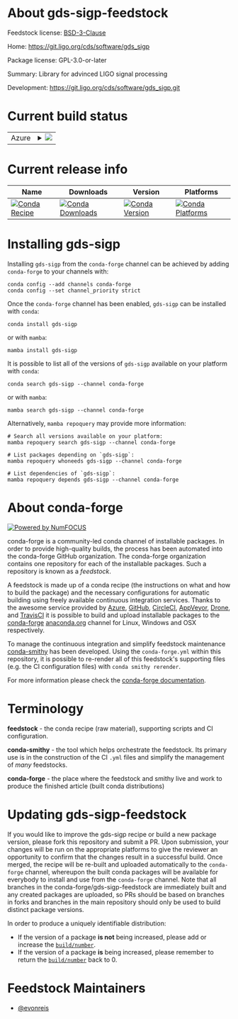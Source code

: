 About gds-sigp-feedstock
========================

Feedstock license: [BSD-3-Clause](https://github.com/conda-forge/gds-sigp-feedstock/blob/main/LICENSE.txt)

Home: https://git.ligo.org/cds/software/gds_sigp

Package license: GPL-3.0-or-later

Summary: Library for advinced LIGO signal processing

Development: https://git.ligo.org/cds/software/gds_sigp.git

Current build status
====================


<table>
    
  <tr>
    <td>Azure</td>
    <td>
      <details>
        <summary>
          <a href="https://dev.azure.com/conda-forge/feedstock-builds/_build/latest?definitionId=25713&branchName=main">
            <img src="https://dev.azure.com/conda-forge/feedstock-builds/_apis/build/status/gds-sigp-feedstock?branchName=main">
          </a>
        </summary>
        <table>
          <thead><tr><th>Variant</th><th>Status</th></tr></thead>
          <tbody><tr>
              <td>linux_64</td>
              <td>
                <a href="https://dev.azure.com/conda-forge/feedstock-builds/_build/latest?definitionId=25713&branchName=main">
                  <img src="https://dev.azure.com/conda-forge/feedstock-builds/_apis/build/status/gds-sigp-feedstock?branchName=main&jobName=linux&configuration=linux%20linux_64_" alt="variant">
                </a>
              </td>
            </tr>
          </tbody>
        </table>
      </details>
    </td>
  </tr>
</table>

Current release info
====================

| Name | Downloads | Version | Platforms |
| --- | --- | --- | --- |
| [![Conda Recipe](https://img.shields.io/badge/recipe-gds--sigp-green.svg)](https://anaconda.org/conda-forge/gds-sigp) | [![Conda Downloads](https://img.shields.io/conda/dn/conda-forge/gds-sigp.svg)](https://anaconda.org/conda-forge/gds-sigp) | [![Conda Version](https://img.shields.io/conda/vn/conda-forge/gds-sigp.svg)](https://anaconda.org/conda-forge/gds-sigp) | [![Conda Platforms](https://img.shields.io/conda/pn/conda-forge/gds-sigp.svg)](https://anaconda.org/conda-forge/gds-sigp) |

Installing gds-sigp
===================

Installing `gds-sigp` from the `conda-forge` channel can be achieved by adding `conda-forge` to your channels with:

```
conda config --add channels conda-forge
conda config --set channel_priority strict
```

Once the `conda-forge` channel has been enabled, `gds-sigp` can be installed with `conda`:

```
conda install gds-sigp
```

or with `mamba`:

```
mamba install gds-sigp
```

It is possible to list all of the versions of `gds-sigp` available on your platform with `conda`:

```
conda search gds-sigp --channel conda-forge
```

or with `mamba`:

```
mamba search gds-sigp --channel conda-forge
```

Alternatively, `mamba repoquery` may provide more information:

```
# Search all versions available on your platform:
mamba repoquery search gds-sigp --channel conda-forge

# List packages depending on `gds-sigp`:
mamba repoquery whoneeds gds-sigp --channel conda-forge

# List dependencies of `gds-sigp`:
mamba repoquery depends gds-sigp --channel conda-forge
```


About conda-forge
=================

[![Powered by
NumFOCUS](https://img.shields.io/badge/powered%20by-NumFOCUS-orange.svg?style=flat&colorA=E1523D&colorB=007D8A)](https://numfocus.org)

conda-forge is a community-led conda channel of installable packages.
In order to provide high-quality builds, the process has been automated into the
conda-forge GitHub organization. The conda-forge organization contains one repository
for each of the installable packages. Such a repository is known as a *feedstock*.

A feedstock is made up of a conda recipe (the instructions on what and how to build
the package) and the necessary configurations for automatic building using freely
available continuous integration services. Thanks to the awesome service provided by
[Azure](https://azure.microsoft.com/en-us/services/devops/), [GitHub](https://github.com/),
[CircleCI](https://circleci.com/), [AppVeyor](https://www.appveyor.com/),
[Drone](https://cloud.drone.io/welcome), and [TravisCI](https://travis-ci.com/)
it is possible to build and upload installable packages to the
[conda-forge](https://anaconda.org/conda-forge) [anaconda.org](https://anaconda.org/)
channel for Linux, Windows and OSX respectively.

To manage the continuous integration and simplify feedstock maintenance
[conda-smithy](https://github.com/conda-forge/conda-smithy) has been developed.
Using the ``conda-forge.yml`` within this repository, it is possible to re-render all of
this feedstock's supporting files (e.g. the CI configuration files) with ``conda smithy rerender``.

For more information please check the [conda-forge documentation](https://conda-forge.org/docs/).

Terminology
===========

**feedstock** - the conda recipe (raw material), supporting scripts and CI configuration.

**conda-smithy** - the tool which helps orchestrate the feedstock.
                   Its primary use is in the construction of the CI ``.yml`` files
                   and simplify the management of *many* feedstocks.

**conda-forge** - the place where the feedstock and smithy live and work to
                  produce the finished article (built conda distributions)


Updating gds-sigp-feedstock
===========================

If you would like to improve the gds-sigp recipe or build a new
package version, please fork this repository and submit a PR. Upon submission,
your changes will be run on the appropriate platforms to give the reviewer an
opportunity to confirm that the changes result in a successful build. Once
merged, the recipe will be re-built and uploaded automatically to the
`conda-forge` channel, whereupon the built conda packages will be available for
everybody to install and use from the `conda-forge` channel.
Note that all branches in the conda-forge/gds-sigp-feedstock are
immediately built and any created packages are uploaded, so PRs should be based
on branches in forks and branches in the main repository should only be used to
build distinct package versions.

In order to produce a uniquely identifiable distribution:
 * If the version of a package **is not** being increased, please add or increase
   the [``build/number``](https://docs.conda.io/projects/conda-build/en/latest/resources/define-metadata.html#build-number-and-string).
 * If the version of a package **is** being increased, please remember to return
   the [``build/number``](https://docs.conda.io/projects/conda-build/en/latest/resources/define-metadata.html#build-number-and-string)
   back to 0.

Feedstock Maintainers
=====================

* [@evonreis](https://github.com/evonreis/)


